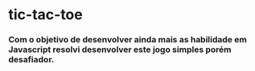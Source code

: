 # tic-tac-toe

### Com o objetivo de desenvolver ainda mais as habilidade em Javascript resolvi desenvolver este jogo simples porém desafiador.
